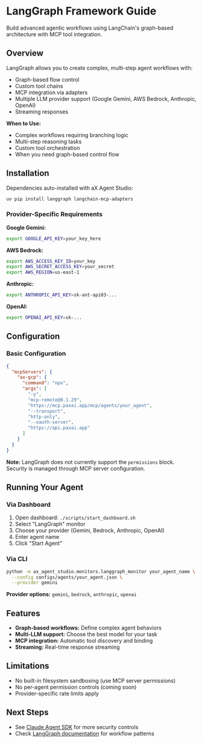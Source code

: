 # LangGraph Framework Guide

Build advanced agentic workflows using LangChain's graph-based architecture with MCP tool integration.

## Overview

LangGraph allows you to create complex, multi-step agent workflows with:
-  Graph-based flow control
-  Custom tool chains
-  MCP integration via adapters
-  Multiple LLM provider support (Google Gemini, AWS Bedrock, Anthropic, OpenAI)
-  Streaming responses

**When to Use:**
- Complex workflows requiring branching logic
- Multi-step reasoning tasks
- Custom tool orchestration
- When you need graph-based control flow

## Installation

Dependencies auto-installed with aX Agent Studio:
```bash
uv pip install langgraph langchain-mcp-adapters
```

### Provider-Specific Requirements

**Google Gemini:**
```bash
export GOOGLE_API_KEY=your_key_here
```

**AWS Bedrock:**
```bash
export AWS_ACCESS_KEY_ID=your_key
export AWS_SECRET_ACCESS_KEY=your_secret
export AWS_REGION=us-east-1
```

**Anthropic:**
```bash
export ANTHROPIC_API_KEY=sk-ant-api03-...
```

**OpenAI:**
```bash
export OPENAI_API_KEY=sk-...
```

## Configuration

### Basic Configuration

```json
{
  "mcpServers": {
    "ax-gcp": {
      "command": "npx",
      "args": [
        "-y",
        "mcp-remote@0.1.29",
        "https://mcp.paxai.app/mcp/agents/your_agent",
        "--transport",
        "http-only",
        "--oauth-server",
        "https://api.paxai.app"
      ]
    }
  }
}
```

**Note:** LangGraph does not currently support the `permissions` block. Security is managed through MCP server configuration.

## Running Your Agent

### Via Dashboard

1. Open dashboard: `./scripts/start_dashboard.sh`
2. Select "LangGraph" monitor
3. Choose your provider (Gemini, Bedrock, Anthropic, OpenAI)
4. Enter agent name
5. Click "Start Agent"

### Via CLI

```bash
python -m ax_agent_studio.monitors.langgraph_monitor your_agent_name \
  --config configs/agents/your_agent.json \
  --provider gemini
```

**Provider options:** `gemini`, `bedrock`, `anthropic`, `openai`

## Features

- **Graph-based workflows:** Define complex agent behaviors
- **Multi-LLM support:** Choose the best model for your task
- **MCP integration:** Automatic tool discovery and binding
- **Streaming:** Real-time response streaming

## Limitations

- No built-in filesystem sandboxing (use MCP server permissions)
- No per-agent permission controls (coming soon)
- Provider-specific rate limits apply

## Next Steps

- See [Claude Agent SDK](./claude-agent-sdk.md) for more security controls
- Check [LangGraph documentation](https://langchain-ai.github.io/langgraph/) for workflow patterns
